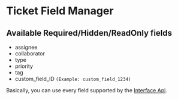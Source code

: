 # Ticket Field Manager

## Available Required/Hidden/ReadOnly fields
* assignee
* collaborator
* type
* priority
* tag
* custom_field_ID  `(Example: custom_field_1234)`

Basically, you can use every field supported by the [Interface Api](http://goo.gl/XUrP5).
